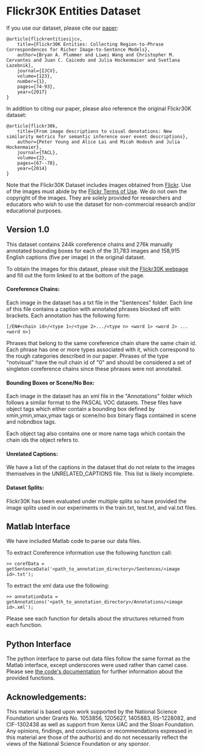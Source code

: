 
# Flickr30K Entities Dataset

If you use our dataset, please cite our [paper](https://arxiv.org/pdf/1505.04870.pdf):

    @article{flickrentitiesijcv,
        title={Flickr30K Entities: Collecting Region-to-Phrase Correspondences for Richer Image-to-Sentence Models},
        author={Bryan A. Plummer and Liwei Wang and Christopher M. Cervantes and Juan C. Caicedo and Julia Hockenmaier and Svetlana Lazebnik},
        journal={IJCV},
        volume={123},
        number={1},
        pages={74-93},
        year={2017}
    }

In addition to citing our paper, please also reference the original Flickr30K dataset:

    @article{flickr30k,
        title={From image descriptions to visual denotations: New similarity metrics for semantic inference over event descriptions},
        author={Peter Young and Alice Lai and Micah Hodosh and Julia Hockenmaier},
        journal={TACL},
        volume={2},
        pages={67--78},
        year={2014}
    }

Note that the Flickr30K Dataset includes images obtained from [Flickr](https://www.flickr.com/). Use of the images must abide by the [Flickr Terms of Use](http://www.flickr.com/help/terms/). We do not own the copyright of the images. They are solely provided for researchers and educators who wish to use the dataset for non-commercial research and/or educational purposes.


## Version 1.0 

This dataset contains 244k coreference chains and 276k manually annotated bounding boxes for each of the 31,783 images and 158,915 English captions (five per image) in the original dataset. 

To obtain the images for this dataset, please visit the [Flickr30K webpage](http://hockenmaier.cs.illinois.edu/DenotationGraph/) and fill out the form linked to at tbe bottom of the page.

#### Coreference Chains:

Each image in the dataset has a txt file in the "Sentences" folder.  Each line of this file contains a caption with annotated phrases blocked off with brackets.  Each annotation has the following form:

    [/EN#<chain id>/<type 1>/<type 2>.../<type n> <word 1> <word 2> ... <word n>]

Phrases that belong to the same coreference chain share the same chain id.  Each phrase has one or more types associated with it, which correspond to the rough categories described in our paper.  Phrases of the type "notvisual" have the null chain id of "0" and should be considered a set of singleton coreference chains since these phrases were not annotated.


#### Bounding Boxes or Scene/No Box:

Each image in the dataset has an xml file in the "Annotations" folder which follows a similar format to the PASCAL VOC datasets.  These files have object tags which either contain a bounding box defined by xmin,ymin,xmax,ymax tags or scene/no box binary flags contained in scene and nobndbox tags.

Each object tag also contains one or more name tags which contain the chain ids the object refers to.

#### Unrelated Captions:

We have a list of the captions in the dataset that do not relate to the images themselves in the UNRELATED_CAPTIONS file.  This list is likely incomplete.

#### Dataset Splits:

Flickr30K has been evaluated under multiple splits so have provided the image splits used in our experiments in the train.txt, test.txt, and val.txt files.

## Matlab Interface

We have included Matlab code to parse our data files.  

To extract Coreference information use the following function call:

    >> corefData = getSentenceData('<path_to_annotation_directory>/Sentences/<image id>.txt');

To extract the xml data use the following:

    >> annotationData = getAnnotations('<path_to_annotation_directory>/Annotations/<image id>.xml');
    
Please see each function for details about the structures returned from each function.

## Python Interface

The python interface to parse out data files follow the same format as the Matlab interface, except underscores were used rather than camel case.  Please see [the code's documentation](flickr30k_entities_utils.py) for further information about the provided functions.

## Acknowledgements:

This material is based upon work supported by the National Science Foundation under Grants No. 1053856, 1205627, 1405883, IIS-1228082, and CIF-1302438 as well as support from  Xerox UAC and the Sloan Foundation. Any opinions, findings, and conclusions or recommendations expressed in this material are those of the author(s) and do not necessarily reflect the views of the National Science Foundation or any sponsor.

